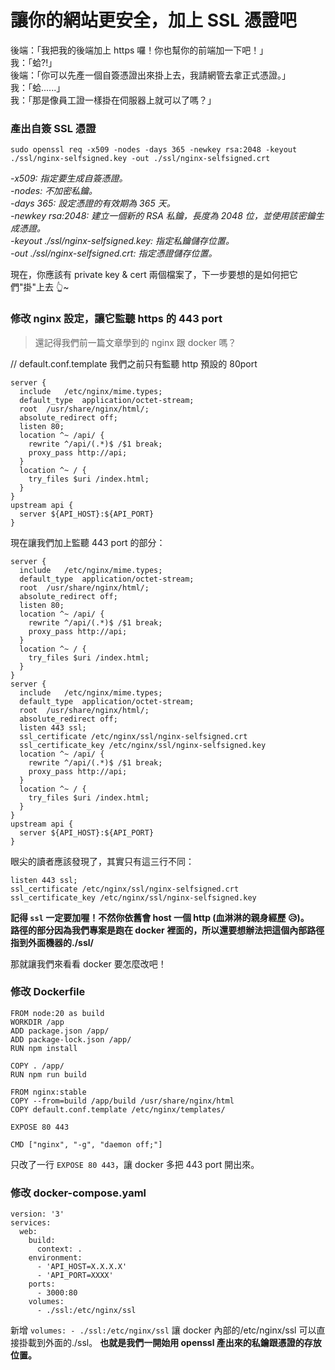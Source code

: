 # 讓你的網站更安全，加上 SSL 憑證吧

後端：「我把我的後端加上 https 囉！你也幫你的前端加一下吧！」<br>
我：「蛤?!」<br>
後端：「你可以先產一個自簽憑證出來掛上去，我請網管去拿正式憑證。」<br>
我：「蛤......」<br>
我：「那是像員工證一樣掛在伺服器上就可以了嗎？」<br>

### 產出自簽 SSL 憑證

```
sudo openssl req -x509 -nodes -days 365 -newkey rsa:2048 -keyout ./ssl/nginx-selfsigned.key -out ./ssl/nginx-selfsigned.crt
```

_-x509: 指定要生成自簽憑證。_<br>
_-nodes: 不加密私鑰。_<br>
_-days 365: 設定憑證的有效期為 365 天。_<br>
_-newkey rsa:2048: 建立一個新的 RSA 私鑰，長度為 2048 位，並使用該密鑰生成憑證。_<br>
_-keyout ./ssl/nginx-selfsigned.key: 指定私鑰儲存位置。_<br>
_-out ./ssl/nginx-selfsigned.crt: 指定憑證儲存位置。_<br>

現在，你應該有 private key & cert 兩個檔案了，下一步要想的是如何把它們"掛"上去 👆~

### 修改 nginx 設定，讓它監聽 https 的 443 port

> 還記得我們前一篇文章學到的 nginx 跟 docker 嗎？

// default.conf.template
我們之前只有監聽 http 預設的 80port

```
server {
  include   /etc/nginx/mime.types;
  default_type  application/octet-stream;
  root  /usr/share/nginx/html/;
  absolute_redirect off;
  listen 80;
  location ^~ /api/ {
    rewrite ^/api/(.*)$ /$1 break;
    proxy_pass http://api;
  }
  location ^~ / {
    try_files $uri /index.html;
  }
}
upstream api {
  server ${API_HOST}:${API_PORT}
}
```

現在讓我們加上監聽 443 port 的部分：

```
server {
  include   /etc/nginx/mime.types;
  default_type  application/octet-stream;
  root  /usr/share/nginx/html/;
  absolute_redirect off;
  listen 80;
  location ^~ /api/ {
    rewrite ^/api/(.*)$ /$1 break;
    proxy_pass http://api;
  }
  location ^~ / {
    try_files $uri /index.html;
  }
}
server {
  include   /etc/nginx/mime.types;
  default_type  application/octet-stream;
  root  /usr/share/nginx/html/;
  absolute_redirect off;
  listen 443 ssl;
  ssl_certificate /etc/nginx/ssl/nginx-selfsigned.crt
  ssl_certificate_key /etc/nginx/ssl/nginx-selfsigned.key
  location ^~ /api/ {
    rewrite ^/api/(.*)$ /$1 break;
    proxy_pass http://api;
  }
  location ^~ / {
    try_files $uri /index.html;
  }
}
upstream api {
  server ${API_HOST}:${API_PORT}
}
```

眼尖的讀者應該發現了，其實只有這三行不同：

```
listen 443 ssl;
ssl_certificate /etc/nginx/ssl/nginx-selfsigned.crt
ssl_certificate_key /etc/nginx/ssl/nginx-selfsigned.key
```

**記得 `ssl` 一定要加喔！不然你依舊會 host 一個 http (血淋淋的親身經歷 😥)。**<br>
**路徑的部分因為我們專案是跑在 docker 裡面的，所以還要想辦法把這個內部路徑指到外面機器的./ssl/**<br>

那就讓我們來看看 docker 要怎麼改吧！

### 修改 Dockerfile

```
FROM node:20 as build
WORKDIR /app
ADD package.json /app/
ADD package-lock.json /app/
RUN npm install

COPY . /app/
RUN npm run build

FROM nginx:stable
COPY --from=build /app/build /usr/share/nginx/html
COPY default.conf.template /etc/nginx/templates/

EXPOSE 80 443

CMD ["nginx", "-g", "daemon off;"]
```

只改了一行 `EXPOSE 80 443`，讓 docker 多把 443 port 開出來。

### 修改 docker-compose.yaml

```
version: '3'
services:
  web:
    build:
      context: .
    environment:
      - 'API_HOST=X.X.X.X'
      - 'API_PORT=XXXX'
    ports:
      - 3000:80
    volumes:
      - ./ssl:/etc/nginx/ssl
```

新增 `volumes: - ./ssl:/etc/nginx/ssl` 讓 docker 內部的/etc/nginx/ssl 可以直接掛載到外面的./ssl。
**也就是我們一開始用 openssl 產出來的私鑰跟憑證的存放位置。**
